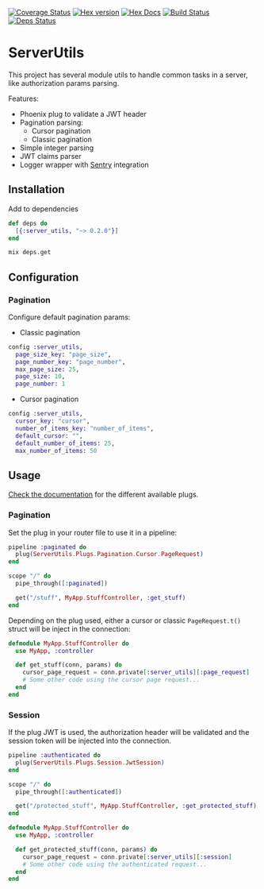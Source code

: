 [![Coverage Status](https://coveralls.io/repos/github/heyorbit/elixir-server-utils/badge.svg?branch=master)](https://coveralls.io/github/heyorbit/elixir-server-utils?branch=master)
[![Hex version](https://img.shields.io/hexpm/v/sippet.svg "Hex version")](https://hex.pm/packages/server_utils)
[![Hex Docs](https://img.shields.io/badge/hex-docs-9768d1.svg)](https://hexdocs.pm/server_utils)
[![Build Status](https://travis-ci.org/heyorbit/elixir-server-utils.svg?branch=master)](https://travis-ci.org/heyorbit/elixir-server-utils)
[![Deps Status](https://beta.hexfaktor.org/badge/all/github/heyorbit/elixir-server-utils.svg)](https://beta.hexfaktor.org/github/heyorbit/elixir-server-utils)

# ServerUtils

This project has several module utils to handle common tasks in a server, like authorization params parsing.

Features:

  * Phoenix plug to validate a JWT header
  * Pagination parsing:
    * Cursor pagination
    * Classic pagination
  * Simple integer parsing
  * JWT claims parser
  * Logger wrapper with [Sentry](https://sentry.io/welcome/) integration

## Installation

Add to dependencies

```elixir
def deps do
  [{:server_utils, "~> 0.2.0"}]
end
```

```bash
mix deps.get
```

## Configuration

### Pagination

Configure default pagination params:

* Classic pagination

```elixir
config :server_utils,
  page_size_key: "page_size",
  page_number_key: "page_number",
  max_page_size: 25,
  page_size: 10,
  page_number: 1
```

* Cursor pagination

```elixir
config :server_utils,
  cursor_key: "cursor",
  number_of_items_key: "number_of_items",
  default_cursor: "",
  default_number_of_items: 25,
  max_number_of_items: 50
```

## Usage

[Check the documentation](https://hexdocs.pm/server_utils) for the different available plugs.

### Pagination

Set the plug in your router file to use it in a pipeline:

```elixir
pipeline :paginated do
  plug(ServerUtils.Plugs.Pagination.Cursor.PageRequest)
end

scope "/" do
  pipe_through([:paginated])

  get("/stuff", MyApp.StuffController, :get_stuff)
end
```

Depending on the plug used, either a cursor or classic `PageRequest.t()` struct will be inject in the connection:

```elixir
defmodule MyApp.StuffController do
  use MyApp, :controller

  def get_stuff(conn, params) do
    cursor_page_request = conn.private[:server_utils][:page_request]
    # Some other code using the cursor page request...
  end
end
```

### Session

If the plug JWT is used, the authorization header will be validated and the session token will be injected into the connection.

```elixir
pipeline :authenticated do
  plug(ServerUtils.Plugs.Session.JwtSession)
end

scope "/" do
  pipe_through([:authenticated])

  get("/protected_stuff", MyApp.StuffController, :get_protected_stuff)
end
```

```elixir
defmodule MyApp.StuffController do
  use MyApp, :controller

  def get_protected_stuff(conn, params) do
    cursor_page_request = conn.private[:server_utils][:session]
    # Some other code using the authenticated request...
  end
end
```
